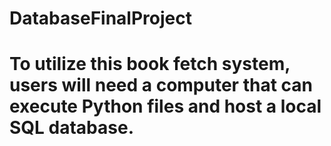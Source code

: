 # DatabaseFinalProject

# To utilize this book fetch system, users will need a computer that can execute Python files and host a local SQL database.
